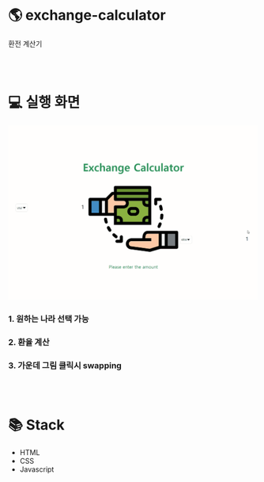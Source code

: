 # 🌎 exchange-calculator

환전 계산기

<br><br>

# 💻 실행 화면
![Alt Text](https://github.com/ssoonD/exchange-calculator/blob/master/gif/exchange-calculator.gif)
<br>
### 1. 원하는 나라 선택 가능
### 2. 환율 계산
### 3. 가운데 그림 클릭시 swapping

<br><br>

# 📚 Stack
- HTML
- CSS
- Javascript    
